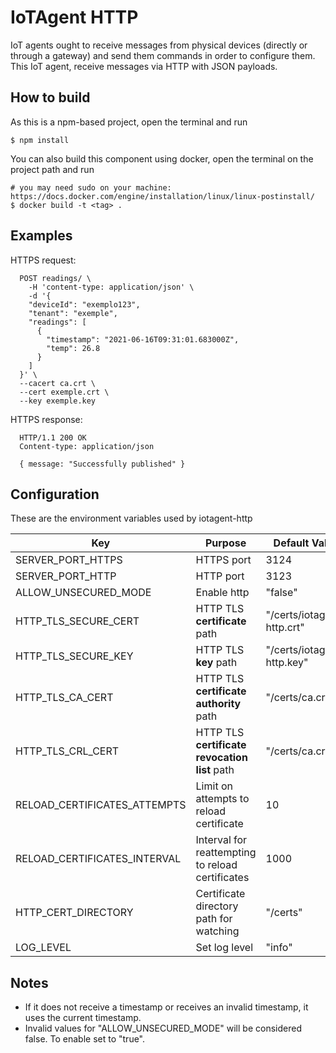 # IoTAgent HTTP

IoT agents ought to receive messages from physical devices (directly or through a gateway) and send them commands in order to configure them. This IoT agent, receive messages via HTTP with JSON payloads.

## How to build

As this is a npm-based project, open the terminal and run

```
$ npm install
```

You can also build this component using docker, open the terminal on the project path and run

```
# you may need sudo on your machine: https://docs.docker.com/engine/installation/linux/linux-postinstall/
$ docker build -t <tag> .
```

## Examples

HTTPS request:

```HTTP
  POST readings/ \
    -H 'content-type: application/json' \
    -d '{
    "deviceId": "exemplo123",
    "tenant": "exemple",
    "readings": [
      {
        "timestamp": "2021-06-16T09:31:01.683000Z",
        "temp": 26.8
      }
    ]
  }' \
  --cacert ca.crt \
  --cert exemple.crt \
  --key exemple.key
```

HTTPS response:

```HTTP
  HTTP/1.1 200 OK
  Content-type: application/json

  { message: "Successfully published" }
```

## Configuration

These are the environment variables used by iotagent-http

| Key                          | Purpose                                          | Default Value              |
| ---------------------------- | ------------------------------------------------ | -------------------------- |
| SERVER_PORT_HTTPS            | HTTPS port                                       | 3124                       |
| SERVER_PORT_HTTP             | HTTP port                                        | 3123                       |
| ALLOW_UNSECURED_MODE         | Enable http                                      | "false"                    |
| HTTP_TLS_SECURE_CERT         | HTTP TLS **certificate** path                    | "/certs/iotagent-http.crt" |
| HTTP_TLS_SECURE_KEY          | HTTP TLS **key** path                            | "/certs/iotagent-http.key" |
| HTTP_TLS_CA_CERT             | HTTP TLS **certificate authority** path          | "/certs/ca.crt"            |
| HTTP_TLS_CRL_CERT            | HTTP TLS **certificate revocation list** path    | "/certs/ca.crl"            |
| RELOAD_CERTIFICATES_ATTEMPTS | Limit on attempts to reload certificate          | 10                         |
| RELOAD_CERTIFICATES_INTERVAL | Interval for reattempting to reload certificates | 1000                       |
| HTTP_CERT_DIRECTORY          | Certificate directory path for watching          | "/certs"                   |
| LOG_LEVEL                    | Set log level                                    | "info"                     |

## Notes

- If it does not receive a timestamp or receives an invalid timestamp, it uses the current timestamp.
- Invalid values ​​for "ALLOW_UNSECURED_MODE" will be considered false. To enable set to "true".

